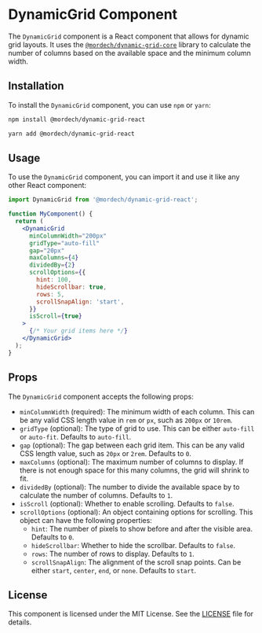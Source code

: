 # DynamicGrid Component

The `DynamicGrid` component is a React component that allows for dynamic grid layouts. It uses the [`@mordech/dynamic-grid-core`](https://www.npmjs.com/package/@mordech/dynamic-grid-core) library to calculate the number of columns based on the available space and the minimum column width.

## Installation

To install the `DynamicGrid` component, you can use `npm` or `yarn`:

```bash
npm install @mordech/dynamic-grid-react
```

```bash
yarn add @mordech/dynamic-grid-react
```

## Usage

To use the `DynamicGrid` component, you can import it and use it like any other React component:

```jsx
import DynamicGrid from '@mordech/dynamic-grid-react';

function MyComponent() {
  return (
    <DynamicGrid
      minColumnWidth="200px"
      gridType="auto-fill"
      gap="20px"
      maxColumns={4}
      dividedBy={2}
      scrollOptions={{
        hint: 100,
        hideScrollbar: true,
        rows: 5,
        scrollSnapAlign: 'start',
      }}
      isScroll={true}
    >
      {/* Your grid items here */}
    </DynamicGrid>
  );
}
```

## Props

The `DynamicGrid` component accepts the following props:

- `minColumnWidth` (required): The minimum width of each column. This can be any valid CSS length value in `rem` or `px`, such as `200px` or `10rem`.
- `gridType` (optional): The type of grid to use. This can be either `auto-fill` or `auto-fit`. Defaults to `auto-fill`.
- `gap` (optional): The gap between each grid item. This can be any valid CSS length value, such as `20px` or `2rem`. Defaults to `0`.
- `maxColumns` (optional): The maximum number of columns to display. If there is not enough space for this many columns, the grid will shrink to fit.
- `dividedBy` (optional): The number to divide the available space by to calculate the number of columns. Defaults to `1`.
- `isScroll` (optional): Whether to enable scrolling. Defaults to `false`.
- `scrollOptions` (optional): An object containing options for scrolling. This object can have the following properties:
  - `hint`: The number of pixels to show before and after the visible area. Defaults to `0`.
  - `hideScrollbar`: Whether to hide the scrollbar. Defaults to `false`.
  - `rows`: The number of rows to display. Defaults to `1`.
  - `scrollSnapAlign`: The alignment of the scroll snap points. Can be either `start`, `center`, `end`, or `none`. Defaults to `start`.

## License

This component is licensed under the MIT License. See the [LICENSE](LICENSE) file for details.
